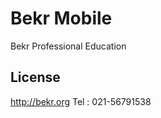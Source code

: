 Bekr Mobile
============
Bekr Professional Education

License
-------
http://bekr.org
Tel : 021-56791538